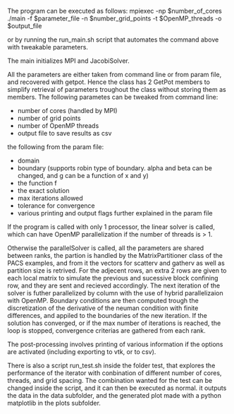 The program can be executed as follows:
mpiexec -np $number_of_cores ./main -f $parameter_file -n $number_grid_points -t $OpenMP_threads -o $output_file

or by running the run_main.sh script that automates the command above with tweakable parameters.

The main initializes MPI and JacobiSolver.

All the parameters are either taken from command line or from param file, and recovered with getpot. Hence the class has 2 GetPot members to simplify retrieval of parameters troughout the class without storing them as members.
The following parametes can be tweaked from command line:
- number of cores (handled by MPI) 
- number of grid points
- number of OpenMP threads
- output file to save results as csv


the following from the param file:
- domain
- boundary (supports robin type of boundary. alpha and beta can be changed, and g can be a function of x and y)
- the function f
- the exact solution 
- max iterations allowed
- tolerance for convergence
- various printing and output flags further explained in the param file

If the program is called with only 1 processor, the linear solver is called, which can have OpenMP parallelization if the number of threads is > 1.

Otherwise the parallelSolver is called, all the parameters are shared between ranks, the partion is handled by the MatrixPartitioner class of the PACS examples, and from it the vectors for scatterv and gatherv as well as partition size is retrived. 
For the adjecent rows, an extra 2 rows are given to each local matrix to 
simulate the previous and sucessive block confining row, and they are sent and recieved accordingly. 
The next iteration of the solver is futher parallelized by column with the use of hybrid parallelizaion with OpenMP. Boundary conditions are then computed trough the discretization of the derivative of the neuman condition with finite differences, and appiled to the boundaries of the new iteration. 
If the solution has converged, or if the max number of iterations is reached, the loop is stopped, convergence criterias are gathered from each rank. 

The post-processing involves printing of various information if the options are activated (including exporting to vtk, or to csv). 

There is also a script run_test.sh inside the folder test, that explores the performance of the iterator with conbination of different number of cores, threads, and grid spacing. The combination wanted for the test can be changed inside the script, and it can then be executed as normal. it outputs the data in the data subfolder, and the generated plot made with a python matplotlib in the plots subfolder. 

